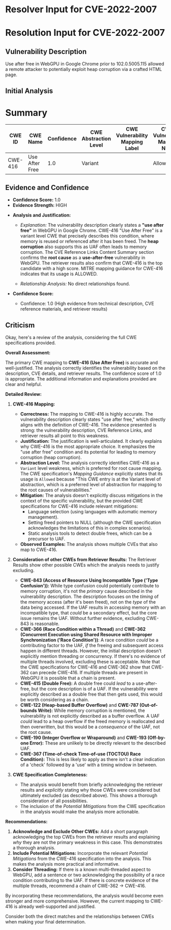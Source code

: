 # Resolver Input for CVE-2022-2007

# Resolution Input for CVE-2022-2007

## Vulnerability Description
Use after free in WebGPU in Google Chrome prior to 102.0.5005.115 allowed a remote attacker to potentially exploit heap corruption via a crafted HTML page.

## Initial Analysis
# Summary
| CWE ID | CWE Name | Confidence | CWE Abstraction Level | CWE Vulnerability Mapping Label | CWE-Vulnerability Mapping Notes |
|---|---|---|---|---|---|
| CWE-416 | Use After Free | 1.0 | Variant |  | Allowed |

## Evidence and Confidence

*   **Confidence Score:** 1.0
*   **Evidence Strength:** HIGH

- **Analysis and Justification:**  
  - *Explanation:* The vulnerability description clearly states a **"use after free"** in WebGPU in Google Chrome. CWE-416 "Use After Free" is a variant level CWE that precisely describes this condition, where memory is reused or referenced after it has been freed. The **heap corruption** also supports this as UAF often leads to memory corruption. The CVE Reference Links Content Summary section confirms the **root cause** as a **use-after-free** vulnerability in WebGPU. The retriever results also confirm that CWE-416 is the top candidate with a high score. MITRE mapping guidance for CWE-416 indicates that its usage is ALLOWED.
  
  - *Relationship Analysis:* No direct relationships found.

- **Confidence Score:**  
  - Confidence: 1.0 (High evidence from technical description, CVE reference materials, and retriever results)

## Criticism
Okay, here's a review of the analysis, considering the full CWE specifications provided.

**Overall Assessment:**

The primary CWE mapping to **CWE-416 (Use After Free)** is accurate and well-justified. The analysis correctly identifies the vulnerability based on the description, CVE details, and retriever results. The confidence score of 1.0 is appropriate. The additional information and explanations provided are clear and helpful.

**Detailed Review:**

1.  **CWE-416 Mapping:**

    *   **Correctness:** The mapping to CWE-416 is highly accurate. The vulnerability description clearly states "use after free," which directly aligns with the definition of CWE-416. The evidence presented is strong: the vulnerability description, CVE Reference Links, and retriever results all point to this weakness.
    *   **Justification:** The justification is well-articulated. It clearly explains why CWE-416 is the most appropriate choice. It emphasizes the "use after free" condition and its potential for leading to memory corruption (heap corruption).
    *   **Abstraction Level:**  The analysis correctly identifies CWE-416 as a `Variant` level weakness, which is preferred for root cause mapping. The CWE specification's *Mapping Guidance* explicitly states that its usage is `Allowed` because "This CWE entry is at the Variant level of abstraction, which is a preferred level of abstraction for mapping to the root causes of vulnerabilities."
    *   **Mitigation:** The analysis doesn't explicitly discuss mitigations in the context of the specific vulnerability, but the provided CWE specifications for CWE-416 include relevant mitigations:
        *   Language selection (using languages with automatic memory management).
        *   Setting freed pointers to NULL (although the CWE specification acknowledges the limitations of this in complex scenarios).
        *   Static analysis tools to detect double frees, which can be a precursor to UAF.
    *   **Observed Examples:** The analysis shows multiple CVEs that also map to CWE-416.

2.  **Consideration of other CWEs from Retriever Results:**
    The Retriever Results show other possible CWEs which the analysis needs to justify excluding.

    *   **CWE-843 (Access of Resource Using Incompatible Type ('Type Confusion')):** While type confusion could potentially contribute to memory corruption, it's not the *primary* cause described in the vulnerability description.  The description focuses on the *timing* of the memory access (after it's been freed), not on the *type* of the data being accessed. If the UAF results in accessing memory with an incompatible type, that *could* be a secondary effect, but the core issue remains the UAF. Without further evidence, excluding CWE-843 is reasonable.
    *   **CWE-366 (Race Condition within a Thread)** and **CWE-362 (Concurrent Execution using Shared Resource with Improper Synchronization ('Race Condition'))**: A race condition *could* be a contributing factor to the UAF, *if* the freeing and subsequent access happen in different threads. However, the initial description doesn't explicitly mention threading or concurrency. If there's no evidence of multiple threads involved, excluding these is acceptable. Note that the CWE specifications for CWE-416 and CWE-362 show that CWE-362 can precede CWE-416. If multiple threads are present in WebGPU it is possible that a chain is present.
    *   **CWE-415 (Double Free):** A double free could *lead* to a use-after-free, but the core description is of a UAF. If the vulnerability were explicitly described as a double free that then gets used, this would be worth considering as a chain.
    *   **CWE-122 (Heap-based Buffer Overflow)** and **CWE-787 (Out-of-bounds Write):**  While memory corruption is mentioned, the vulnerability is not explicitly described as a buffer overflow. A UAF *could* lead to a heap overflow if the freed memory is reallocated and then overwritten, but this would be a *consequence* of the UAF, not the root cause.
    *   **CWE-190 (Integer Overflow or Wraparound)** and **CWE-193 (Off-by-one Error):**  These are unlikely to be directly relevant to the described UAF.
    *   **CWE-367 (Time-of-check Time-of-use (TOCTOU) Race Condition):**  This is less likely to apply as there isn't a clear indication of a 'check' followed by a 'use' with a timing window in between.

3.  **CWE Specification Completeness:**

    *   The analysis would benefit from briefly acknowledging the retriever results and *explicitly* stating why those CWEs were considered but ultimately excluded (as described above). This shows a thorough consideration of all possibilities.
    *   The inclusion of the *Potential Mitigations* from the CWE specification in the analysis would make the analysis more actionable.

**Recommendations:**

1.  **Acknowledge and Exclude Other CWEs:**  Add a short paragraph acknowledging the top CWEs from the retriever results and explaining *why* they are not the primary weakness in this case. This demonstrates a thorough analysis.
2.  **Include Potential Mitigations:**  Incorporate the relevant *Potential Mitigations* from the CWE-416 specification into the analysis. This makes the analysis more practical and informative.
3.  **Consider Threading:** If there is a known multi-threaded aspect to WebGPU, add a sentence or two acknowledging the possibility of a race condition contributing to the UAF. If there is concrete evidence of the multiple threads, recommend a chain of CWE-362 -> CWE-416.

By incorporating these recommendations, the analysis would become even stronger and more comprehensive. However, the current mapping to CWE-416 is already well-supported and justified.

Consider both the direct matches and the relationships between CWEs
when making your final determination.
        